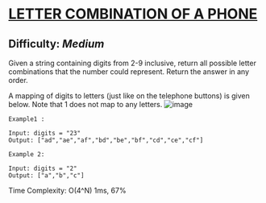 # [LETTER COMBINATION OF A PHONE](https://leetcode.com/problems/letter-combinations-of-a-phone-number/description/)

## Difficulty: ***Medium***

Given a string containing digits from 2-9 inclusive, return all possible letter combinations that the number could represent. Return the answer in any order.

A mapping of digits to letters (just like on the telephone buttons) is given below. Note that 1 does not map to any letters.
![image](https://github.com/Lokeshraj-D/LeetCode-GfG-Problems-solved/assets/95064682/0592491d-98bf-442d-a23d-1934ad74b88d)


```
Example1 :

Input: digits = "23"
Output: ["ad","ae","af","bd","be","bf","cd","ce","cf"]
```
```
Example 2:

Input: digits = "2"
Output: ["a","b","c"]
```

Time Complexity: O(4^N) 1ms, 67%

